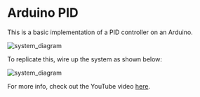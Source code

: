 # Arduino PID

This is a basic implementation of a PID controller on an Arduino.

![system_diagram](https://gist.githubusercontent.com/careyi3/02a57dfd3a62a96d46171489c83488bd/raw/724ac10eb56724ba2cec02796a9137a6ba51df7c/arduino_pid_system.png)

To replicate this, wire up the system as shown below:

![system_diagram](https://gist.githubusercontent.com/careyi3/02a57dfd3a62a96d46171489c83488bd/raw/724ac10eb56724ba2cec02796a9137a6ba51df7c/circuit.png)

For more info, check out the YouTube video [here](https://youtu.be/RZW1PsfgVEI).
